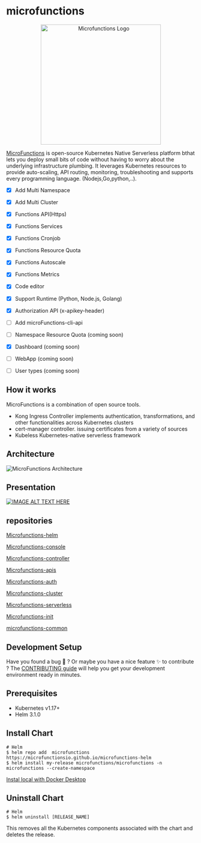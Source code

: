 # microfunctions

<p align="center">
  <a href="https://github.microfunctions.io" target="blank"><img src="https://user-images.githubusercontent.com/67606926/136959756-e7d18289-3a23-4b0b-a96d-2d1141b64d3e.png" width="320" alt="Microfunctions Logo" /></a>
</p>

[MicroFunctions](https://github.microFunctions.io/) is open-source Kubernetes Native Serverless platform bthat lets you deploy small bits of code without having to worry about the underlying infrastructure plumbing. It leverages Kubernetes  resources to provide auto-scaling, API routing, monitoring, troubleshooting and supports every programming language. (Nodejs,Go,python,..).

- [x] Add Multi Namespace
- [x] Add Multi Cluster 
- [x] Functions API(Https)
- [x] Functions Services
- [x] Functions Cronjob
- [x] Functions Resource Quota
- [x] Functions Autoscale
- [x] Functions Metrics  
- [x] Code editor
- [x] Support Runtime (Python, Node.js, Golang)
- [x] Authorization API (x-apikey-header)
- [ ] Add microFunctions-cli-api 
- [ ] Namespace Resource Quota (coming soon)
- [x] Dashboard (coming soon)
- [ ] WebApp (coming soon)
- [ ] User types (coming soon)


## How it works
MicroFunctions is a combination of open source tools.
- Kong Ingress Controller implements authentication, transformations, and other functionalities across Kubernetes clusters
- cert-manager controller.  issuing certificates from a variety of sources
- Kubeless Kubernetes-native serverless framework

## Architecture

![MicroFunctions Architecture](https://user-images.githubusercontent.com/67606926/113181595-41921b80-9252-11eb-87b7-4b60112ac99e.png)

## Presentation

[![IMAGE ALT TEXT HERE](https://img.youtube.com/vi/XhlmzagrtBU/0.jpg)](https://youtu.be/XhlmzagrtBU)

## repositories
[Microfunctions-helm](https://github.com/microfunctionsio/microfunctions-helm)

[Microfunctions-console](https://github.com/microfunctionsio/microfunctions-console)

[Microfunctions-controller](https://github.com/microfunctionsio/microfunctions-controller)

[Microfunctions-apis](https://github.com/microfunctionsio/microfunctions-apis)

[Microfunctions-auth](https://github.com/microfunctionsio/microfunctions-auth)

[Microfunctions-cluster](https://github.com/microfunctionsio/microfunctions-cluster)

[Microfunctions-serverless](https://github.com/microfunctionsio/microfunctions-serverless)

[Microfunctions-init](https://github.com/microfunctionsio/microfunctions-init-job)

[microfunctions-common](https://github.com/microfunctionsio/microfunctions-common)


## Development Setup

Have you found a bug :bug: ? Or maybe you have a nice feature :sparkles: to contribute ? The [CONTRIBUTING guide](https://github.com/microfunctionsio/microfunctions/blob/main/CONTRIBUTING.md) will help you get your development environment ready in minutes.
 

## Prerequisites

- Kubernetes v1.17+
- Helm 3.1.0

## Install Chart

```console
# Helm
$ helm repo add  microfunctions https://microfunctionsio.github.io/microfunctions-helm
$ helm install my-release microfunctions/microfunctions -n microfunctions --create-namespace 
```
[Instal local with Docker Desktop](https://github.com/microfunctionsio/microfunctions/blob/main/Install/install.md)
## Uninstall Chart
```console
# Helm
$ helm uninstall [RELEASE_NAME]
```
This removes all the Kubernetes components associated with the chart and deletes the release.


